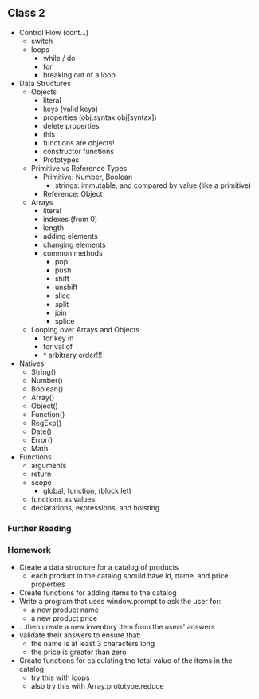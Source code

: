 ## Class 2

- Control Flow (cont...)
  - switch
  - loops
    - while / do
    - for
    - breaking out of a loop
- Data Structures
  - Objects
    - literal
    - keys (valid keys)
    - properties (obj.syntax obj[syntax])
    - delete properties
    - this
    - functions are objects!
    - constructor functions
    - Prototypes
  - Primitive vs Reference Types
    - Primitive: Number, Boolean
      - strings: immutable, and compared by value (like a primitive)
    - Reference: Object
  - Arrays
    - literal
    - indexes (from 0)
    - length
    - adding elements
    - changing elements
    - common methods
      - pop
      - push
      - shift
      - unshift
      - slice
      - split
      - join
      - splice
  - Looping over Arrays and Objects
    - for key in
    - for val of
    - ^ arbitrary order!!!
- Natives
  - String()
  - Number()
  - Boolean()
  - Array()
  - Object()
  - Function()
  - RegExp()
  - Date()
  - Error()
  - Math
- Functions
  - arguments
  - return
  - scope
    - global, function, (block let)
  - functions as values
  - declarations, expressions, and hoisting

### Further Reading


### Homework

- Create a data structure for a catalog of products
  - each product in the catalog should have id, name, and price properties
- Create functions for adding items to the catalog
- Write a program that uses window.prompt to ask the user for:
  - a new product name
  - a new product price
- ...then create a new inventory item from the users' answers
- validate their answers to ensure that:
  - the name is at least 3 characters long
  - the price is greater than zero
- Create functions for calculating the total value of the items in the catalog
  - try this with loops
  - also try this with Array.prototype.reduce